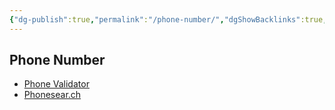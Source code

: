 ```yaml
---
{"dg-publish":true,"permalink":"/phone-number/","dgShowBacklinks":true,"dgShowLocalGraph":true}
---
```



## Phone Number
- [Phone Validator](https://phonevalidator.com/)
- [Phonesear.ch](https://phonesear.ch/)